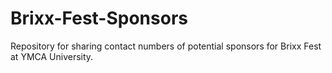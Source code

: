 # Brixx-Fest-Sponsors
Repository for sharing contact numbers of potential sponsors for Brixx Fest at YMCA University.
